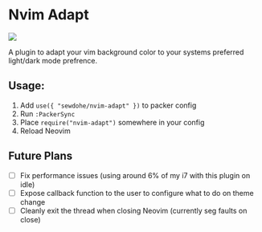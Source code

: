 # Nvim Adapt

![](https://github.com/Sewdohe/Nvim-Adapt/blob/main/nvim-adapt-1.0.gif)

A plugin to adapt your vim background color to your systems preferred light/dark mode prefrence.

## Usage:

1. Add ```use({ "sewdohe/nvim-adapt" })``` to packer config
2. Run ```:PackerSync```
3. Place ```require("nvim-adapt")``` somewhere in your config
4. Reload Neovim

## Future Plans

- [ ] Fix performance issues (using around 6% of my i7 with this plugin on idle)
- [ ] Expose callback function to the user to configure what to do on theme change
- [ ] Cleanly exit the thread when closing Neovim (currently seg faults on close)